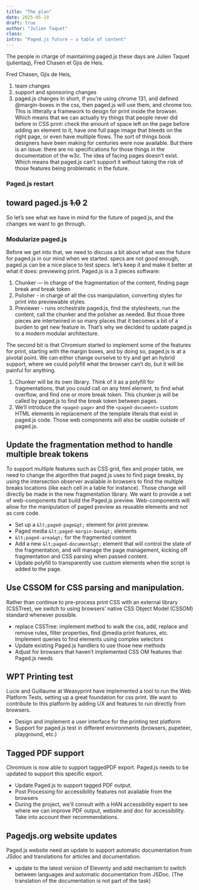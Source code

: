 ```yaml
---
title: "The plan"
date: 2025-05-19
draft: true
author: "Julien Taquet"
class:
intro: "Paged.js future — a table of content"
---
```

The people in charge of maintaining paged.js these days are Julien Taquet (julientaq), Fred Chasen et Gjis de Heis. 
 
Fred Chasen, 
Gjis de Heis,
1. team changes
2. support and sponsoring changes
3. paged.js changes
In short, if you’re using chrome 131, and defined @margin-boxes in the css, then paged.js will use them, and chrome too. 
This is litterally a framework to design for print inside the browser.
Which means that we can actually try things that people never did before in CSS print: check the amount of space left on the page before adding an element to it, have one full page image that bleeds on the right page, or even have multiple flows. The sort of things book designers have been making for centuries were now available. But there is an issue: there are no specifications for those things in the documentation of the w3c. The idea of facing pages doesn’t exist. Which means that paged.js can’t support it without taking the risk of those features being problematic in the future. 


### Paged.js restart

## toward paged.js ~~1.0~~ 2
So let’s see what we have in mind for the future of paged.js, and the changes we want to go through.


### Modularize paged.js 
Before we get into that, we need to discuss a bit about what was the future for paged.js in our mind when we started.
specs are not good enough, paged.js can be a nice place to test specs. let’s keep it and make it better at what it does: previewing print.
Paged.js is a 3 pieces software:
1. Chunker — in charge of the fragmentation of the content, finding page break and break token
2. Polisher - in charge of all the css manipulation, converting styles for print into previewable styles. 
3. Previewer - runs orchestrate paged.js, find the stylesheets, run the content, call the chunker and the polisher as needed.
But those three pieces are intertwined in so many places that it becomes a bit of a burden to get new feature in. That’s why we decided to update paged.js to a modern modular architecture.

The second bit is that Chromium started to implement some of the features for print, starting with the margin boxes, and by doing so, paged.js is at a pivotal point. We can either change ourselve to try and get an hybrid support, where we could polyfill what the browser can’t do, but it will be painful for anything. 
1. Chunker will be its own library. Think of it as a polyfill for fragmentations, that you could call on any html element, to find what overflow, and find one or more break token. This chunker.js will be called by paged.js to find the break token between pages. 
2. We’ll introduce the `<paged-page>` and the `<paged-document>` custom HTML elements in replacement of the template literals that exist in paged.js code. Those web components will also be usable outside of paged.js. 




## Update the fragmentation method to handle multiple break tokens 
To support multiple features such as CSS grid, flex and proper table, we need to change the algorithm that paged.js uses to find page breaks, by using the intersection observer available in browsers to find the multiple breaks locations (like each cell in a table for instance). Those change will directly be made in the new fragmentation library.
We want to provide a set of web-components that build the Paged.js preview. Web-components will allow for the manipulation of paged preview as reusable elements and not as core code.
-  Set up a `&lt;paged-page&gt;` element for print preview.
-  Paged media `&lt;paged-margin-box&gt;` elements
-  `&lt;paged-area&gt;` for the fragmented content
-  Add a new `&lt;paged-document&gt;` element that will control the state of the fragmentation, and will manage the page management, kicking off fragmentation and CSS parsing when passed content. 
-  Update polyfill to transparently use custom elements when the script is added to the page. 

##  Use CSSOM for CSS parsing and manipulation.
Rather than continue to pre-process print CSS with an external library (CSSTree), we switch to using browsers’ native CSS Object Model (CSSOM) standard whenever possible.
-  replace CSSTree: implement method to walk the css, add, replace and remove rules, filter properties, find @media print features, etc. Implement queries to find elements using complex selectors
-  Update existing Paged.js handlers to use those new methods
-  Adjust for browsers that haven’t implemented CSS OM  features that Paged.js needs

##  WPT Printing test
Lucie and Guillaume at Weasyprint have implemented a tool to run the Web Platform Tests, setting up a great foundation for css print. We want to contribute to this platform by adding UX and features to run directly from browsers. 
-  Design and implement a user interface for the printing test platform
-  Support for paged.js test in different environments (browsers, pupeteer, playground, etc.)  

##  Tagged PDF support
Chromium is now able to support taggedPDF export. Paged.js needs to be updated to support this specific export. 
-  Update Paged.js to support tagged PDF output.
-  Post Processing for accessibility features not available from the browsers
-  During the project, we'll consult with a HAN accessibility expert to see where we can improve PDF output, website and doc for accessibility. Take into account their recommendations.

##  Pagedjs.org website updates
Paged.js website need an update to support automatic documentation from JSdoc and translations for articles and documentation.
-  update to the latest version of Eleventy and add mechanism to switch between languages and automatic documentation from JSDoc. (The translation of the documentation is not part of the task)

